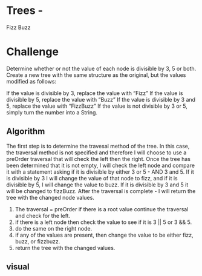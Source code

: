 # Trees - 
Fizz Buzz
# Challenge

Determine whether or not the value of each node is divisible by 3, 5 or both. Create a new tree with the same structure as the original, but the values modified as follows:

If the value is divisible by 3, replace the value with “Fizz”
If the value is divisible by 5, replace the value with “Buzz”
If the value is divisible by 3 and 5, replace the value with “FizzBuzz”
If the value is not divisible by 3 or 5, simply turn the number into a String.

## Algorithm 

The first step is to determine the travesal method of the tree. In this case, the traversal method is not specified and therefore I will choose to use a preOrder traversal that will check the left then the right. Once the tree has been determined that it is not empty, I will check the left node and compare it with a statement asking if it is divisible by either 3 or 5 - AND 3 and 5. If it is divisible by 3 I will change the value of that node to fizz, and if it is divisible by 5, I will change the value to buzz. If it is divisible by 3 and 5 it will be changed to fizzBuzz. After the traversal is complete - I will return the tree with the changed node values. 

1. The traversal = preOrder 
if there is a root value continue the traversal and check for the left.
2. if there is a left node then check the value to see if it is 3 || 5 or 3 && 5.
3. do the same on the right node. 
4. if any of the values are present, then change the value to be either fizz, buzz, or fizzbuzz. 
5. return the tree with the changed values.

## visual 


